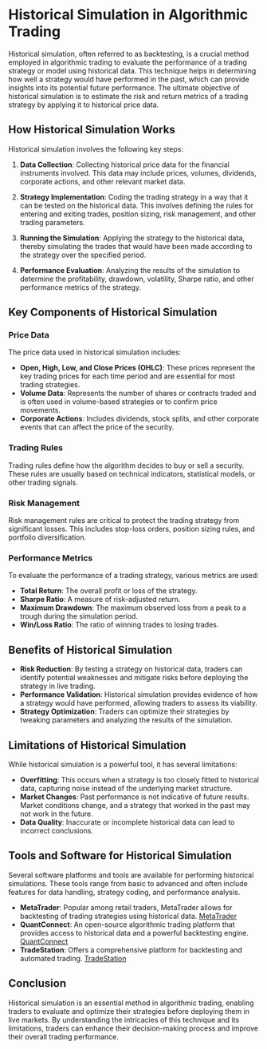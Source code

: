 # Historical Simulation in Algorithmic Trading

Historical simulation, often referred to as backtesting, is a crucial method employed in algorithmic trading to evaluate the performance of a trading strategy or model using historical data. This technique helps in determining how well a strategy would have performed in the past, which can provide insights into its potential future performance. The ultimate objective of historical simulation is to estimate the risk and return metrics of a trading strategy by applying it to historical price data.

## How Historical Simulation Works

Historical simulation involves the following key steps:

1. **Data Collection**: Collecting historical price data for the financial instruments involved. This data may include prices, volumes, dividends, corporate actions, and other relevant market data.

2. **Strategy Implementation**: Coding the trading strategy in a way that it can be tested on the historical data. This involves defining the rules for entering and exiting trades, position sizing, risk management, and other trading parameters.

3. **Running the Simulation**: Applying the strategy to the historical data, thereby simulating the trades that would have been made according to the strategy over the specified period.

4. **Performance Evaluation**: Analyzing the results of the simulation to determine the profitability, drawdown, volatility, Sharpe ratio, and other performance metrics of the strategy.

## Key Components of Historical Simulation

### Price Data
The price data used in historical simulation includes:

- **Open, High, Low, and Close Prices (OHLC)**: These prices represent the key trading prices for each time period and are essential for most trading strategies.
- **Volume Data**: Represents the number of shares or contracts traded and is often used in volume-based strategies or to confirm price movements.
- **Corporate Actions**: Includes dividends, stock splits, and other corporate events that can affect the price of the security.

### Trading Rules
Trading rules define how the algorithm decides to buy or sell a security. These rules are usually based on technical indicators, statistical models, or other trading signals.

### Risk Management
Risk management rules are critical to protect the trading strategy from significant losses. This includes stop-loss orders, position sizing rules, and portfolio diversification.

### Performance Metrics
To evaluate the performance of a trading strategy, various metrics are used:

- **Total Return**: The overall profit or loss of the strategy.
- **Sharpe Ratio**: A measure of risk-adjusted return.
- **Maximum Drawdown**: The maximum observed loss from a peak to a trough during the simulation period.
- **Win/Loss Ratio**: The ratio of winning trades to losing trades.

## Benefits of Historical Simulation

- **Risk Reduction**: By testing a strategy on historical data, traders can identify potential weaknesses and mitigate risks before deploying the strategy in live trading.
- **Performance Validation**: Historical simulation provides evidence of how a strategy would have performed, allowing traders to assess its viability.
- **Strategy Optimization**: Traders can optimize their strategies by tweaking parameters and analyzing the results of the simulation.

## Limitations of Historical Simulation

While historical simulation is a powerful tool, it has several limitations:

- **Overfitting**: This occurs when a strategy is too closely fitted to historical data, capturing noise instead of the underlying market structure.
- **Market Changes**: Past performance is not indicative of future results. Market conditions change, and a strategy that worked in the past may not work in the future.
- **Data Quality**: Inaccurate or incomplete historical data can lead to incorrect conclusions.

## Tools and Software for Historical Simulation

Several software platforms and tools are available for performing historical simulations. These tools range from basic to advanced and often include features for data handling, strategy coding, and performance analysis.

- **MetaTrader**: Popular among retail traders, MetaTrader allows for backtesting of trading strategies using historical data. [MetaTrader](https://www.metatrader5.com/en)
- **QuantConnect**: An open-source algorithmic trading platform that provides access to historical data and a powerful backtesting engine. [QuantConnect](https://www.quantconnect.com)
- **TradeStation**: Offers a comprehensive platform for backtesting and automated trading. [TradeStation](https://www.tradestation.com)

## Conclusion

Historical simulation is an essential method in algorithmic trading, enabling traders to evaluate and optimize their strategies before deploying them in live markets. By understanding the intricacies of this technique and its limitations, traders can enhance their decision-making process and improve their overall trading performance.
